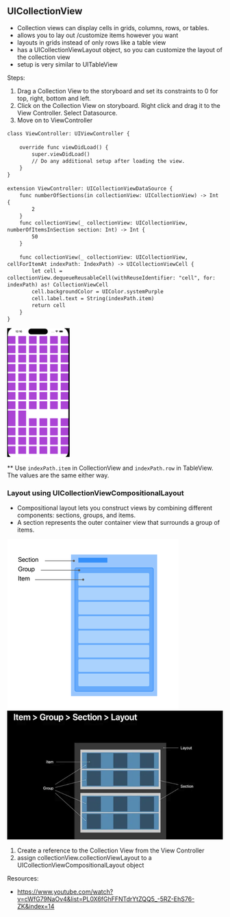## UICollectionView

- Collection views can display cells in grids, columns, rows, or tables.
- allows you to lay out /customize items however you want
- layouts in grids instead of only rows like a table view
- has a UICollectionViewLayout object, so you can customize the layout of the collection view
- setup is very similar to UITableView
  
Steps:
1. Drag a Collection View to the storyboard and set its constraints to 0 for top, right, bottom and left.
2. Click on the Collection View on storyboard. Right click and drag it to the View Controller. Select Datasource.
3. Move on to ViewController

```
class ViewController: UIViewController {

    override func viewDidLoad() {
        super.viewDidLoad()
        // Do any additional setup after loading the view.
    }
}

extension ViewController: UICollectionViewDataSource {
    func numberOfSections(in collectionView: UICollectionView) -> Int {
        2
    }
    func collectionView(_ collectionView: UICollectionView, numberOfItemsInSection section: Int) -> Int {
        50
    }
    
    func collectionView(_ collectionView: UICollectionView, cellForItemAt indexPath: IndexPath) -> UICollectionViewCell {
        let cell = collectionView.dequeueReusableCell(withReuseIdentifier: "cell", for: indexPath) as! CollectionViewCell
        cell.backgroundColor = UIColor.systemPurple
        cell.label.text = String(indexPath.item)
        return cell
    }
}
```

<img src="https://github.com/cs4372/ios-study-guide/blob/master/basics/UICollectionView/UICollectionView.png" height="300"/>

** Use `indexPath.item` in CollectionView and `indexPath.row` in TableView. The values are the same either way.

### Layout using UICollectionViewCompositionalLayout

- Compositional layout lets you construct views by combining different components: sections, groups, and items. 
- A section represents the outer container view that surrounds a group of items.

<img src="https://github.com/cs4372/ios-study-guide/blob/master/basics/UICollectionView/compositional_layout.png" />

<img src="https://github.com/cs4372/ios-study-guide/blob/master/basics/UICollectionView/UICollectionViewCompositionalLayout.png" height="300">

1. Create a reference to the Collection View from the View Controller 
2. assign collectionView.collectionViewLayout to a UICollectionViewCompositionalLayout object


Resources:
- https://www.youtube.com/watch?v=cWfG79NaOv4&list=PL0X6fGhFFNTdrYtZQQ5_-5RZ-EhS76-ZK&index=14 
